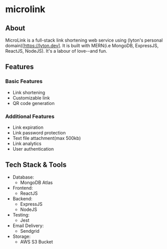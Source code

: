 # microlink

## About

MicroLink is a full-stack link shortening web service using (lyton's personal domain)[https://lyton.dev]. It is built with MERN(i.e MongoDB, ExpressJS, ReactJS, NodeJS). It's a labour of love--and fun.

## Features

### Basic Features

- Link shortening
- Customizable link
- QR code generation

### Additional Features

- Link expiration
- Link password protection
- Text file attachment(max 500kb)
- Link analytics
- User authentication

## Tech Stack & Tools

- Database:
  - MongoDB Atlas
- Frontend:
  - ReactJS
- Backend:
  - ExpressJS
  - NodeJS
- Testing:
  - Jest
- Email Delivery:
  - Sendgrid
- Storage:
  - AWS S3 Bucket

